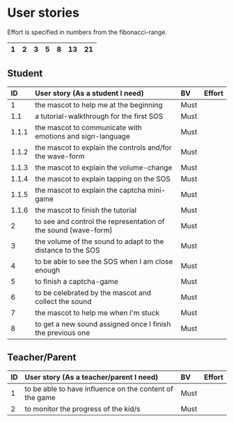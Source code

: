# User stories

Effort is specified in numbers from the fibonacci-range.

| 1    | 2    | 3    | 5    | 8    | 13   | 21   |
| :--- | :--- | :--- | :--- | :--- | :--- | :--- |

## Student

| ID    | User story (As a student I need)                               | BV   | Effort |
| :---- | :------------------------------------------------------------- | :--- | :----- |
| 1     | the mascot to help me at the beginning                         | Must |        |
| 1.1   | a tutorial-walkthrough for the first SOS                       | Must |        |
| 1.1.1 | the mascot to communicate with emotions and sign-language      | Must |        |
| 1.1.2 | the mascot to explain the controls and/for the wave-form       | Must |        |
| 1.1.3 | the mascot to explain the volume-change                        | Must |        |
| 1.1.4 | the mascot to explain tapping on the SOS                       | Must |        |
| 1.1.5 | the mascot to explain the captcha mini-game                    | Must |        |
| 1.1.6 | the mascot to finish the tutorial                              | Must |        |
| 2     | to see and control the representation of the sound (wave-form) | Must |        |
| 3     | the volume of the sound to adapt to the distance to the SOS    | Must |        |
| 4     | to be able to see the SOS when I am close enough               | Must |        |
| 5     | to finish a captcha-game                                       | Must |        |
| 6     | to be celebrated by the mascot and collect the sound           | Must |        |
| 7     | the mascot to help me when I'm stuck                           | Must |        |
| 8     | to get a new sound assigned once I finish the previous one     | Must |        |

## Teacher/Parent

| ID   | User story (As a teacher/parent I need)                 | BV   | Effort |
| :--- | :------------------------------------------------------ | :--- | :----- |
| 1    | to be able to have influence on the content of the game | Must |        |
| 2    | to monitor the progress of the kid/s                    | Must |        |
